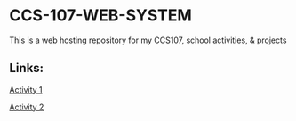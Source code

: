 # CCS-107-WEB-SYSTEM
This is a web hosting repository for my CCS107, school activities, & projects

<h2>
  Links: 
</h2>

[Activity 1](https://99lash.github.io/CCS-107-WEB-SYSTEM/Activity1/)

[Activity 2](https://99lash.github.io/CCS-107-WEB-SYSTEM/Activity2/)
